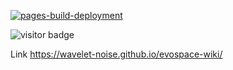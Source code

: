 [![pages-build-deployment](https://github.com/wavelet-noise/evospace-wiki/actions/workflows/pages/pages-build-deployment/badge.svg)](https://github.com/wavelet-noise/evospace-wiki/actions/workflows/pages/pages-build-deployment)

![visitor badge](https://visitor-badge.glitch.me/badge?page_id=wavelet-noise.evospace-wiki)

Link https://wavelet-noise.github.io/evospace-wiki/
